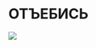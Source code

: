 <h1> ОТЪЕБИСЬ </h1>
<img src = "https://steamuserimages-a.akamaihd.net/ugc/1875199567096362158/3C3CC8CC000303ADDD21EB2A5AC504F6D2DF9D8A/"></img>
